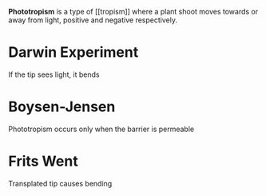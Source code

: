 **Phototropism** is a type of [[tropism]] where a plant shoot moves towards or away from light, positive and negative respectively.

# Darwin Experiment

If the tip sees light, it bends

# Boysen-Jensen

Phototropism occurs only when the barrier is permeable

# Frits Went

Transplated tip causes bending